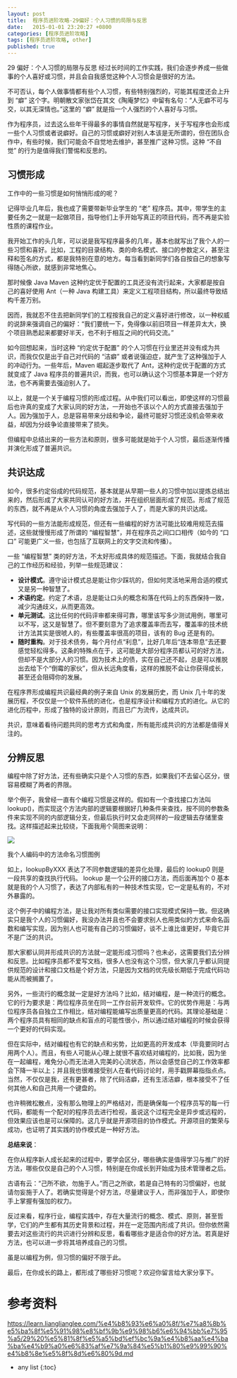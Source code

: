 ```yaml
---
layout: post
title:  程序员进阶攻略-29偏好：个人习惯的局限与反思
date:   2015-01-01 23:20:27 +0800
categories: [程序员进阶攻略]
tags: [程序员进阶攻略, other]
published: true
---
```




29 偏好：个人习惯的局限与反思
经过长时间的工作实践，我们会逐步养成一些做事的个人喜好或习惯，并且会自我感觉这种个人习惯会是很好的方法。

不可否认，每个人做事情都有些个人习惯，有些特别强烈的，可能其程度还会上升到 “癖” 这个字。明朝散文家张岱在其文《陶庵梦忆》中留有名句：“人无癖不可与交，以其无深情也。”这里的 “癖” 就是指一个人强烈的个人喜好与习惯。

作为程序员，过去这么些年干得最多的事情自然就是写程序，关于写程序也会形成一些个人习惯或者说癖好。自己的习惯或癖好对别人本该是无所谓的，但在团队合作中，有些时候，我们可能会不自觉地去维护，甚至推广这种习惯。这种 “不自觉” 的行为是值得我们警惕和反思的。

## 习惯形成

工作中的一些习惯是如何悄悄形成的呢？

记得毕业几年后，我也成了需要带新毕业学生的 “老” 程序员。其中，带学生的主要任务之一就是一起做项目，指导他们上手开始写真正的项目代码，而不再是实验性质的课程作业。

我开始工作的头几年，可以说是我写程序最多的几年，基本也就写出了我个人的一些习惯和喜好。比如，工程的目录结构、类的命名模式、接口的参数定义，甚至注释和签名的方式，都是我特别在意的地方。每当看到新同学们各自按自己的想象写得随心所欲，就感到非常地焦心。

那时候像 Java Maven 这种约定优于配置的工具还没有流行起来，大家都是按自己的喜好使用 Ant（一种 Java 构建工具）来定义工程项目结构，所以最终导致结构千差万别。

因而，我就忍不住去把新同学们的工程按我自己的定义喜好进行修改，以一种权威的说辞来强调自己的偏好：“我们要统一下，免得像以前旧项目一样差异太大，换个项目熟悉起来都要好半天，也不利于相互之间的代码交流。”

如今回想起来，当时这种 “约定优于配置” 的个人习惯在行业里还并没有成为共识，而我仅仅是出于自己对代码的 “洁癖” 或者说强迫症，就产生了这种强加于人的冲动行为。一些年后，Maven 崛起逐步取代了 Ant，这种约定优于配置的方式就变成了 Java 程序员的普遍共识，而我，也可以确认这个习惯基本算是一个好方法，也不再需要去强迫别人了。

以上，就是一个关于编程习惯的形成过程。从中我们可以看出，即使这样的习惯最后也许真的变成了大家认同的好方法，一开始也不该以个人的方式直接去强加于人。因为强加于人，总是容易带来分歧和争论，最终可能好习惯还没机会带来收益，却因为分歧争论直接带来了损失。

但编程中总结出来的一些方法和原则，很多可能就是始于个人习惯，最后逐渐传播并演化形成了普遍共识。

## 共识达成

如今，很多约定俗成的代码规范，基本就是从早期一些人的习惯中加以提炼总结出来的，然后形成了大家共同认可的好方法，并在组织层面形成了规范。形成了规范的东西，就不再是从个人习惯的角度去强加于人了，而是大家的共识达成。

写代码的一些方法能形成规范，但还有一些编程的好方法可能比较难用规范去描述，这些就慢慢形成了所谓的 “编程智慧”，并在程序员之间口口相传（如今的 “口口” 可能更广义一些，也包括了互联网上的文字交流和传播）。

一些 “编程智慧” 类的好方法，不太好形成具体的规范描述。下面，我就结合我自己的工作经历和经验，列举一些规范建议：

* **设计模式**。遵守设计模式总是能让你少踩坑的，但如何灵活地采用合适的模式又是另一种智慧了。
* **术语约定**。约定了术语，总是能让口头的概念和落在代码上的东西保持一致，减少沟通歧义，从而更高效。
* **单元测试**。这比任何的代码评审都来得可靠，哪里该写多少测试用例，哪里可以不写，这又是智慧了。但不要刻意为了追求覆盖率而去写，覆盖率的技术统计方法其实是很唬人的，有些覆盖率很高的项目，该有的 Bug 还是有的。
* **随时重构**。对于技术债务，每个月付点“利息”，比好几年后“连本带息”去还要感觉轻松得多。这条的特殊点在于，这可能是大部分程序员都认可的好方法，但却不是大部分人的习惯。因为技术上的债，实在自己还不起，总是可以推脱出去给下个“倒霉的家伙”，但从长远角度看，这样的推脱不会让你获得成长，甚至还会阻碍你的发展。

在程序界形成编程共识最经典的例子来自 Unix 的发展历史，而 Unix 几十年的发展历程，不仅仅是一个软件系统的进化，也是程序设计和编程方式的进化。从它的进化历程中，形成了独特的设计原则，而且已广为流传，达成共识。

共识，意味着看待问题共同的思考方式和角度，所有能形成共识的方法都是值得关注的。

## 分辨反思

编程中除了好方法，还有些确实只是个人习惯的东西，如果我们不去留心区分，很容易模糊了两者的界限。

举个例子，我曾经一直有个编程习惯是这样的。假如有一个查找接口方法叫 lookup()，而实现这个方法内部的逻辑要根据好几种条件来查找，按不同的参数条件来实现不同的内部逻辑分支，但最后执行时又会走同样的一段逻辑去存储里查找。这样描述起来比较绕，下面我用个简图来说明：

![](https://learn.lianglianglee.com/%e4%b8%93%e6%a0%8f/%e7%a8%8b%e5%ba%8f%e5%91%98%e8%bf%9b%e9%98%b6%e6%94%bb%e7%95%a5/assets/ded4a70a4c19c670aa662c38fa9e6cc5.png)

我个人编码中的方法命名习惯图例

如上，lookupByXXX 表达了不同参数逻辑的差异化处理，最后的 lookup0 则是一段共享的查找执行代码。 lookup 是一个公开的接口方法，而后面再加个 0 基本就是我的个人习惯了，表达了内部私有的一种技术性实现，它一定是私有的，不对外暴露的。

这个例子中的编程方法，是让我对所有类似需要的接口实现模式保持一致。但这确实只是我个人的习惯偏好，我没办法并且也不会要求别人也用类似的方式来命名函数和编写实现，因为别人也可能有自己的习惯偏好，谈不上谁比谁更好，毕竟它并不是广泛的共识。

那大家都认同并形成共识的方法就一定能形成习惯吗？也未必，这需要我们去分辨和反思。比如程序员都不爱写文档，很多人也没有这个习惯，但大家几乎都认同提供规范的设计和接口文档是个好方法，只是因为文档的优先级长期低于完成代码功能从而被搁置了。

另外，一些流行的概念就一定是好方法吗？比如，结对编程，是一种流行的概念。它的行为要求是：两位程序员坐在同一工作台前开发软件。它的优势作用是：与两位程序员各自独立工作相比，结对编程能编写出质量更高的代码。其理论基础是：两个程序员具有相同的缺点和盲点的可能性很小，所以通过结对编程的时候会获得一个更好的代码实现。

但在实际中，结对编程也有它的缺点和劣势，比如更高的开发成本（毕竟要同时占用两个人）。而且，有些人可能从心理上就很不喜欢结对编程的，比如我，因为坐在一起编程，难免分心而无法进入完美的心流状态，所以会感觉自己的工作效率都会下降一半以上；并且我也很难接受别人在看代码讨论时，用手戳屏幕指指点点。当然，不仅仅是我，还有更甚者，除了代码洁癖，还有生活洁癖，根本接受不了任何其他人和自己共用一个键盘的。

也许稍微松散点，没有那么物理上的严格结对，而是确保每一个程序员写的每一行代码，都能有一个配对的程序员去进行检视，虽说这个过程完全是异步或远程的，但效果应该也是可以保障的。这几乎就是开源项目的协作模式。开源项目的繁荣与成功，也证明了其实践的协作模式是一种好方法。

**总结来说**：

在你从程序新人成长起来的过程中，要学会区分，哪些确实是值得学习与推广的好方法，哪些仅仅是自己的个人习惯，特别是在你成长到开始成为技术管理者之后。

古语有云：“己所不欲，勿施于人。”而己之所欲，若是自己特有的习惯偏好，也就请勿妄施于人了。若确实觉得是个好方法，尽量建议于人，而非强加于人，即使你手上掌握有强加的权力。

反过来看，程序行业，编程实践中，存在大量流行的概念、模式、原则，甚至哲学，它们的产生都有其历史背景和过程，并在一定范围内形成了共识。但你依然需要去对这些流行的共识进行分辨和反思，看看哪些才是适合你的好方法。若真是好方法，也可以进一步将其培养成自己的习惯。

虽是以编程为例，但习惯的偏好不限于此。

最后，在你成长的路上，都形成了哪些好习惯呢？欢迎你留言给大家分享下。




# 参考资料

https://learn.lianglianglee.com/%e4%b8%93%e6%a0%8f/%e7%a8%8b%e5%ba%8f%e5%91%98%e8%bf%9b%e9%98%b6%e6%94%bb%e7%95%a5/29%20%e5%81%8f%e5%a5%bd%ef%bc%9a%e4%b8%aa%e4%ba%ba%e4%b9%a0%e6%83%af%e7%9a%84%e5%b1%80%e9%99%90%e4%b8%8e%e5%8f%8d%e6%80%9d.md

* any list
{:toc}
